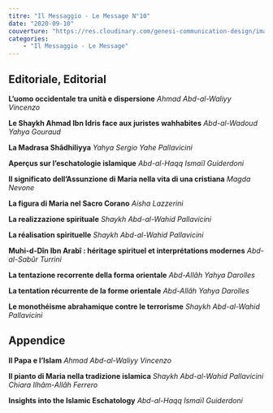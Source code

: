 ```yaml
---
titre: "Il Messaggio - Le Message N°10"
date: "2020-09-10"
couverture: "https://res.cloudinary.com/genesi-communication-design/image/upload/v1606125410/ihei/couvertures/messaggio-10_l5lsma.jpg"
categories:
    - "Il Messaggio - Le Message"
---
```


## Editoriale, Editorial

**L’uomo occidentale tra unità e dispersione**
*Ahmad Abd-al-Waliyy Vincenzo*

**Le Shaykh Ahmad Ibn Idris face aux juristes wahhabites**
*Abd-al-Wadoud Yahya Gouraud*

**La Madrasa Shâdhiliyya**
*Yahya Sergio Yahe Pallavicini*

**Aperçus sur l’eschatologie islamique**
*Abd-al-Haqq Ismaïl Guiderdoni*

**Il significato dell’Assunzione di Maria nella vita di una cristiana**
*Magda Nevone*

**La figura di Maria nel Sacro Corano**
*Aisha Lazzerini*

**La realizzazione spirituale**
*Shaykh Abd-al-Wahid Pallavicini*

**La réalisation spirituelle**
*Shaykh Abd-al-Wahid Pallavicini*

**Muhi-d-Dîn Ibn Arabî&nbsp;: héritage spirituel et interprétations modernes**
*Abd-al-Sabûr Turrini*

**La tentazione recorrente della forma orientale**
*Abd-Allâh Yahya Darolles*

**La tentation récurrente de la forme orientale**
*Abd-Allâh Yahya Darolles*

**Le monothéisme abrahamique contre le terrorisme**
*Shaykh Abd-al-Wahid Pallavicini*

## Appendice

**Il Papa e l’Islam**
*Ahmad Abd-al-Waliyy Vincenzo*

**Il pianto di Maria nella tradizione islamica**
*Shaykh Abd-al-Wahid Pallavicini*
*Chiara Ilhâm-Allâh Ferrero*

**Insights into the Islamic Eschatology**
*Abd-al-Haqq Ismaïl Guiderdoni*